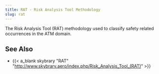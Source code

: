 ```yaml
---
title: RAT - Risk Analysis Tool Methodology
slug: rat
---
```


The Risk Analysis Tool (RAT) methodology used to classify safety
related occurrences in the ATM domain.

## See Also

* {{< a_blank skybrary "RAT" "http://www.skybrary.aero/index.php/Risk_Analysis_Tool_(RAT)" >}}
